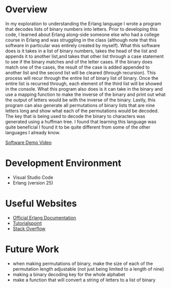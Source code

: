 # Overview

In my exploration to understanding the Erlang language I wrote a program that decodes lists of binary numbers into letters. Prior to developing this code, I learned about Erlang along-side someone else who had a college course in Erlang and was struggling in the class (although note that this software in particular was entirely created by myself). What this software does is it takes in a list of binary numbers, takes the head of the list and appends it to another list,and takes that other list through a case statement to see if the binary matches and of the letter cases. If the binary does match one of the cases, the result of the case is added appended to another list and the second list will be cleared (through recursion). This process will recur through the entire list of binary list of binary. Once the entire list is recurred through, each element of the third list will be showed in the console. What this program also does is it can take in the binary and use a mapping function to make the inverse of the binary and print out what the output of letters would be with the inverse of the binary. Lastly, this program can also generate all permutations of binary lists that are nine letters long and show what each of the permutations would be decoded. The key that is being used to decode the binary to characters was generated using a huffman tree. I found that learning this language was quite beneficial I found it to be quite different from some of the other languages I already know.

[Software Demo Video](https://youtu.be/J46NPx0WoM4)

# Development Environment

* Visual Studio Code
* Erlang (version 25)

# Useful Websites

* [Official Erlang Documentation](https://www.erlang.org/docs)
* [Tutorialspoint](https://www.tutorialspoint.com/erlang/index.htm)
* [Stack Overflow](https://stackoverflow.com/questions/34179283/permutations-example-in-erlang)

# Future Work

* when making permutations of binary, make the size of each of the permutation length adjustable (not just being limited to a length of nine)
* making a binary decoding key for the whole alphabet
* make a function that will convert a string of letters to a list of binary